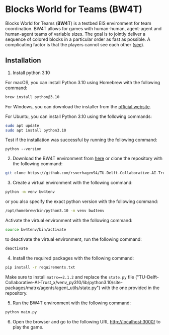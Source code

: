 

# Blocks World for Teams (BW4T)

Blocks World for Teams (**BW4T**) is a testbed EIS environment for team coordination. BW4T allows for games with human-human, agent-agent and human-agent teams of variable sizes. The goal is to jointly deliver a sequence of colored blocks in a particular order as fast as possible. A complicating factor is that the players cannot see each other ([see](https://github.com/rsverhagen94/TU-Delft-Collaborative-AI-Trust)).

## Installation

1. Install python 3.10

For macOS, you can install Python 3.10 using Homebrew with the following command:
```bash
brew install python@3.10
```

For Windows, you can download the installer from the [official website](https://www.python.org/downloads/windows/).

For Ubuntu, you can install Python 3.10 using the following commands:
```bash
sudo apt update
sudo apt install python3.10
```

Test if the installation was successful by running the following command:
```bashx 
python --version 
```


2. Download the BW4T environment from [here](https://github.com/rsverhagen94/TU-Delft-Collaborative-AI-Trust) or clone the repository with the following command:
```bash
git clone https://github.com/rsverhagen94/TU-Delft-Collaborative-AI-Trust
```

3. Create a virtual environment with the following command:
```bash
python -m venv bw4tenv
```

or you also specify the exact python version with the following command:
```bash
/opt/homebrew/bin/python3.10 -m venv bw4tenv
```

Activate the virtual environment with the following command:
```bash
source bw4tenv/bin/activate
```

to deactivate the virtual environment, run the following command:
```bash
deactivate
```

4. Install the required packages with the following command:
```bash
pip install -r requirements.txt
```

Make sure to install `matrx==2.1.2` and replace the `state.py` file ("TU-Delft-Collaborative-AI-Trust_x/venv_py310/lib/python3.10/site-packages/matrx/agents/agent_utils/state.py") with the one provided in the repository.

5. Run the BW4T environment with the following command:
```bash
python main.py
```

6. Open the browser and go to the following URL <http://localhost:3000/> to play the game.